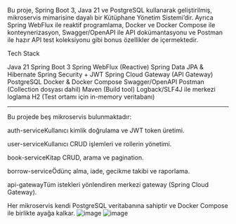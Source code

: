 Bu proje, Spring Boot 3, Java 21 ve PostgreSQL kullanarak geliştirilmiş, mikroservis mimarisine dayalı bir Kütüphane Yönetim Sistemi’dir. 
Ayrıca Spring WebFlux ile reaktif programlama, Docker ve Docker Compose ile konteynerizasyon, Swagger/OpenAPI ile API dokümantasyonu 
ve Postman ile hazır API test koleksiyonu gibi bonus özellikler de içermektedir.

Tech Stack

Java 21
Spring Boot 3
Spring WebFlux (Reactive)
Spring Data JPA & Hibernate
Spring Security + JWT
Spring Cloud Gateway (API Gateway)
PostgreSQL
Docker & Docker Compose
Swagger/OpenAPI
Postman (Collection dosyası dahil)
Maven (Build tool)
Logback/SLF4J ile merkezi loglama
H2 (Test ortamı için in-memory veritabanı)

-------------
Bu projede beş mikroservis bulunmaktadır:

auth-serviceKullanıcı kimlik doğrulama ve JWT token üretimi.

user-serviceKullanıcı CRUD işlemleri ve rollerin yönetimi.

book-serviceKitap CRUD, arama ve pagination.

borrow-serviceÖdünç alma, iade, gecikme takibi ve raporlama.

api-gatewayTüm istekleri yönlendiren merkezi gateway (Spring Cloud Gateway).

Her mikroservis kendi PostgreSQL veritabanına sahiptir ve Docker Compose ile birlikte ayağa kalkar.
![image](https://github.com/user-attachments/assets/75c5de06-7b0e-4d32-b5b2-e3abce2aa8e6)
![image](https://github.com/user-attachments/assets/21496f07-0f41-4d91-b487-84499c06db75)

